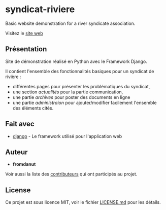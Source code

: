 # syndicat-riviere
Basic website demonstration for a river syndicate association.

Visitez le [site web](https://syndicat-riviere.herokuapp.com/)

## Présentation

Site de démonstration réalisé en Python avec le Framework Django.

Il contient l'ensemble des fonctionnalités basiques pour un syndicat de rivière :

- différentes pages pour présenter les problématiques du syndicat,
- une section _actualités_ pour la partie communication,
- une partie _archives_ pour poster des documents en ligne
- une partie _administraion_ pour ajouter/modifier facilement l'ensemble des éléments cités.

## Fait avec

* [django](https://www.djangoproject.com/) - Le framework utilisé pour l'application web


## Auteur

* **fromdanut**

Voir aussi la liste des [contributeurs](https://github.com/fromdanut/syndicat-riviere/graphs/contributors) qui ont participés au projet.

## License

Ce projet est sous licence MIT, voir le fichier [LICENSE.md](https://github.com/fromdanut/syndicat-riviere/blob/master/LICENCE.md) pour les détails.
